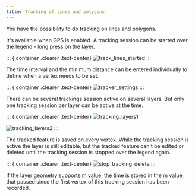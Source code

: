 ```yaml
---
title: Tracking of lines and polygons
---
```


You have the possibility to do tracking on lines and polygons.

It\'s available when GPS is enabled. A tracking session can be started
over the legend - long press on the layer.

::: {.container .clearer .text-center}
![track\_lines\_started](../assets/images/track_lines_started.jpeg)
:::

The time interval and the minimum distance can be entered individually
to define when a vertex needs to be set.

::: {.container .clearer .text-center}
![tracker\_settings](../assets/images/track_lines_tracker_settings.jpeg)
:::

There can be several trackings session active on several layers. But
only one tracking session per layer can be active at the time.

::: {.container .clearer .text-center}
![tracking\_layers1](../assets/images/track_lines_tracking_layers1.jpeg)

![tracking\_layers2](../assets/images/track_lines_tracking_layers2.jpeg)
:::

The tracked feature is saved on every vertex. While the tracking session
is active the layer is still editable, but the tracked feature can\'t be
edited or deleted until the tracking session is stopped over the legend
again.

::: {.container .clearer .text-center}
![stop\_tracking\_delete](../assets/images/track_lines_stop_tracking_delete.jpeg)
:::

If the layer geometry supports m value, the time is stored in the m
value, that passed since the first vertex of this tracking session has
been recorded.
